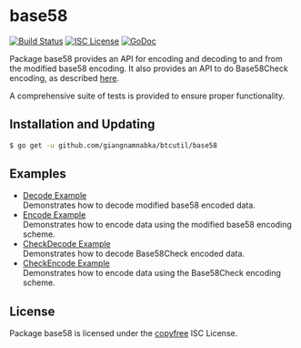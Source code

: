 base58
==========

[![Build Status](http://img.shields.io/travis/giangnamnabka/btcutil.svg)](https://travis-ci.org/giangnamnabka/btcutil)
[![ISC License](http://img.shields.io/badge/license-ISC-blue.svg)](http://copyfree.org)
[![GoDoc](https://img.shields.io/badge/godoc-reference-blue.svg)](http://godoc.org/github.com/giangnamnabka/btcutil/base58)

Package base58 provides an API for encoding and decoding to and from the
modified base58 encoding.  It also provides an API to do Base58Check encoding,
as described [here](https://en.bitcoin.it/wiki/Base58Check_encoding).

A comprehensive suite of tests is provided to ensure proper functionality.

## Installation and Updating

```bash
$ go get -u github.com/giangnamnabka/btcutil/base58
```

## Examples

* [Decode Example](http://godoc.org/github.com/giangnamnabka/btcutil/base58#example-Decode)  
  Demonstrates how to decode modified base58 encoded data.
* [Encode Example](http://godoc.org/github.com/giangnamnabka/btcutil/base58#example-Encode)  
  Demonstrates how to encode data using the modified base58 encoding scheme.
* [CheckDecode Example](http://godoc.org/github.com/giangnamnabka/btcutil/base58#example-CheckDecode)  
  Demonstrates how to decode Base58Check encoded data.
* [CheckEncode Example](http://godoc.org/github.com/giangnamnabka/btcutil/base58#example-CheckEncode)  
  Demonstrates how to encode data using the Base58Check encoding scheme.

## License

Package base58 is licensed under the [copyfree](http://copyfree.org) ISC
License.
